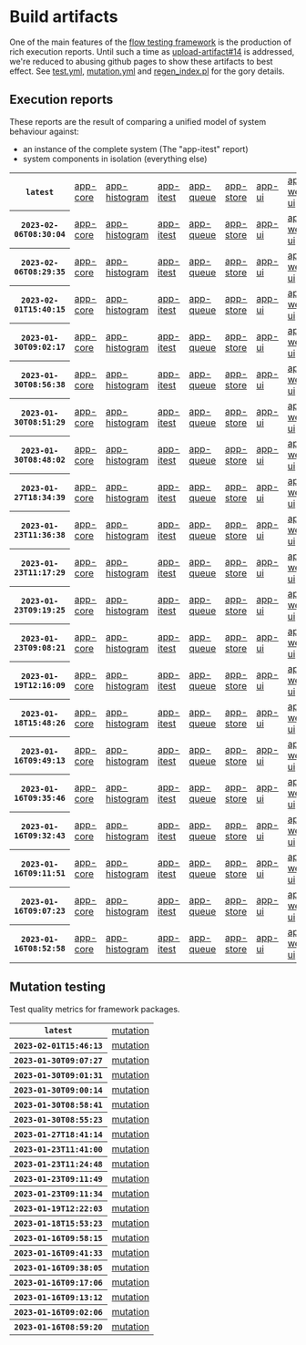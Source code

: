 # Build artifacts

One of the main features of the [flow testing framework](https://github.com/Mastercard/flow) is the production of rich execution reports.
Until such a time as [upload-artifact#14](https://github.com/actions/upload-artifact/issues/14) is addressed, we're reduced to abusing github pages to show these artifacts to best effect.
See [test.yml](https://github.com/Mastercard/flow/blob/main/.github/workflows/test.yml), [mutation.yml](https://github.com/Mastercard/flow/blob/main/.github/workflows/mutation.yml) and [regen_index.pl](https://github.com/Mastercard/flow/blob/pages/regen_index.pl) for the gory details.

## Execution reports

These reports are the result of comparing a unified model of system behaviour against:
 * an instance of the complete system (The "app-itest" report)
 * system components in isolation (everything else)

<!-- start:execution -->
<table>
	<tbody>
		<tr> <th><code>latest</code></th>
			<td><a href="execution/latest/flow_execution_reports/example/app-core/target/mctf/latest/index.html">app-core</a></td>
			<td><a href="execution/latest/flow_execution_reports/example/app-histogram/target/mctf/latest/index.html">app-histogram</a></td>
			<td><a href="execution/latest/flow_execution_reports/example/app-itest/target/mctf/latest/index.html">app-itest</a></td>
			<td><a href="execution/latest/flow_execution_reports/example/app-queue/target/mctf/latest/index.html">app-queue</a></td>
			<td><a href="execution/latest/flow_execution_reports/example/app-store/target/mctf/latest/index.html">app-store</a></td>
			<td><a href="execution/latest/flow_execution_reports/example/app-ui/target/mctf/latest/index.html">app-ui</a></td>
			<td><a href="execution/latest/flow_execution_reports/example/app-web-ui/target/mctf/latest/index.html">app-web-ui</a></td>
		</tr>
		<tr> <th><code>2023-02-06T08:30:04</code></th>
			<td><a href="execution/1675672204/flow_execution_reports/example/app-core/target/mctf/latest/index.html">app-core</a></td>
			<td><a href="execution/1675672204/flow_execution_reports/example/app-histogram/target/mctf/latest/index.html">app-histogram</a></td>
			<td><a href="execution/1675672204/flow_execution_reports/example/app-itest/target/mctf/latest/index.html">app-itest</a></td>
			<td><a href="execution/1675672204/flow_execution_reports/example/app-queue/target/mctf/latest/index.html">app-queue</a></td>
			<td><a href="execution/1675672204/flow_execution_reports/example/app-store/target/mctf/latest/index.html">app-store</a></td>
			<td><a href="execution/1675672204/flow_execution_reports/example/app-ui/target/mctf/latest/index.html">app-ui</a></td>
			<td><a href="execution/1675672204/flow_execution_reports/example/app-web-ui/target/mctf/latest/index.html">app-web-ui</a></td>
		</tr>
		<tr> <th><code>2023-02-06T08:29:35</code></th>
			<td><a href="execution/1675672175/flow_execution_reports/example/app-core/target/mctf/latest/index.html">app-core</a></td>
			<td><a href="execution/1675672175/flow_execution_reports/example/app-histogram/target/mctf/latest/index.html">app-histogram</a></td>
			<td><a href="execution/1675672175/flow_execution_reports/example/app-itest/target/mctf/latest/index.html">app-itest</a></td>
			<td><a href="execution/1675672175/flow_execution_reports/example/app-queue/target/mctf/latest/index.html">app-queue</a></td>
			<td><a href="execution/1675672175/flow_execution_reports/example/app-store/target/mctf/latest/index.html">app-store</a></td>
			<td><a href="execution/1675672175/flow_execution_reports/example/app-ui/target/mctf/latest/index.html">app-ui</a></td>
			<td><a href="execution/1675672175/flow_execution_reports/example/app-web-ui/target/mctf/latest/index.html">app-web-ui</a></td>
		</tr>
		<tr> <th><code>2023-02-01T15:40:15</code></th>
			<td><a href="execution/1675266015/flow_execution_reports/example/app-core/target/mctf/latest/index.html">app-core</a></td>
			<td><a href="execution/1675266015/flow_execution_reports/example/app-histogram/target/mctf/latest/index.html">app-histogram</a></td>
			<td><a href="execution/1675266015/flow_execution_reports/example/app-itest/target/mctf/latest/index.html">app-itest</a></td>
			<td><a href="execution/1675266015/flow_execution_reports/example/app-queue/target/mctf/latest/index.html">app-queue</a></td>
			<td><a href="execution/1675266015/flow_execution_reports/example/app-store/target/mctf/latest/index.html">app-store</a></td>
			<td><a href="execution/1675266015/flow_execution_reports/example/app-ui/target/mctf/latest/index.html">app-ui</a></td>
			<td><a href="execution/1675266015/flow_execution_reports/example/app-web-ui/target/mctf/latest/index.html">app-web-ui</a></td>
		</tr>
		<tr> <th><code>2023-01-30T09:02:17</code></th>
			<td><a href="execution/1675069337/flow_execution_reports/example/app-core/target/mctf/latest/index.html">app-core</a></td>
			<td><a href="execution/1675069337/flow_execution_reports/example/app-histogram/target/mctf/latest/index.html">app-histogram</a></td>
			<td><a href="execution/1675069337/flow_execution_reports/example/app-itest/target/mctf/latest/index.html">app-itest</a></td>
			<td><a href="execution/1675069337/flow_execution_reports/example/app-queue/target/mctf/latest/index.html">app-queue</a></td>
			<td><a href="execution/1675069337/flow_execution_reports/example/app-store/target/mctf/latest/index.html">app-store</a></td>
			<td><a href="execution/1675069337/flow_execution_reports/example/app-ui/target/mctf/latest/index.html">app-ui</a></td>
			<td><a href="execution/1675069337/flow_execution_reports/example/app-web-ui/target/mctf/latest/index.html">app-web-ui</a></td>
		</tr>
		<tr> <th><code>2023-01-30T08:56:38</code></th>
			<td><a href="execution/1675068998/flow_execution_reports/example/app-core/target/mctf/latest/index.html">app-core</a></td>
			<td><a href="execution/1675068998/flow_execution_reports/example/app-histogram/target/mctf/latest/index.html">app-histogram</a></td>
			<td><a href="execution/1675068998/flow_execution_reports/example/app-itest/target/mctf/latest/index.html">app-itest</a></td>
			<td><a href="execution/1675068998/flow_execution_reports/example/app-queue/target/mctf/latest/index.html">app-queue</a></td>
			<td><a href="execution/1675068998/flow_execution_reports/example/app-store/target/mctf/latest/index.html">app-store</a></td>
			<td><a href="execution/1675068998/flow_execution_reports/example/app-ui/target/mctf/latest/index.html">app-ui</a></td>
			<td><a href="execution/1675068998/flow_execution_reports/example/app-web-ui/target/mctf/latest/index.html">app-web-ui</a></td>
		</tr>
		<tr> <th><code>2023-01-30T08:51:29</code></th>
			<td><a href="execution/1675068689/flow_execution_reports/example/app-core/target/mctf/latest/index.html">app-core</a></td>
			<td><a href="execution/1675068689/flow_execution_reports/example/app-histogram/target/mctf/latest/index.html">app-histogram</a></td>
			<td><a href="execution/1675068689/flow_execution_reports/example/app-itest/target/mctf/latest/index.html">app-itest</a></td>
			<td><a href="execution/1675068689/flow_execution_reports/example/app-queue/target/mctf/latest/index.html">app-queue</a></td>
			<td><a href="execution/1675068689/flow_execution_reports/example/app-store/target/mctf/latest/index.html">app-store</a></td>
			<td><a href="execution/1675068689/flow_execution_reports/example/app-ui/target/mctf/latest/index.html">app-ui</a></td>
			<td><a href="execution/1675068689/flow_execution_reports/example/app-web-ui/target/mctf/latest/index.html">app-web-ui</a></td>
		</tr>
		<tr> <th><code>2023-01-30T08:48:02</code></th>
			<td><a href="execution/1675068482/flow_execution_reports/example/app-core/target/mctf/latest/index.html">app-core</a></td>
			<td><a href="execution/1675068482/flow_execution_reports/example/app-histogram/target/mctf/latest/index.html">app-histogram</a></td>
			<td><a href="execution/1675068482/flow_execution_reports/example/app-itest/target/mctf/latest/index.html">app-itest</a></td>
			<td><a href="execution/1675068482/flow_execution_reports/example/app-queue/target/mctf/latest/index.html">app-queue</a></td>
			<td><a href="execution/1675068482/flow_execution_reports/example/app-store/target/mctf/latest/index.html">app-store</a></td>
			<td><a href="execution/1675068482/flow_execution_reports/example/app-ui/target/mctf/latest/index.html">app-ui</a></td>
			<td><a href="execution/1675068482/flow_execution_reports/example/app-web-ui/target/mctf/latest/index.html">app-web-ui</a></td>
		</tr>
		<tr> <th><code>2023-01-27T18:34:39</code></th>
			<td><a href="execution/1674844479/flow_execution_reports/example/app-core/target/mctf/latest/index.html">app-core</a></td>
			<td><a href="execution/1674844479/flow_execution_reports/example/app-histogram/target/mctf/latest/index.html">app-histogram</a></td>
			<td><a href="execution/1674844479/flow_execution_reports/example/app-itest/target/mctf/latest/index.html">app-itest</a></td>
			<td><a href="execution/1674844479/flow_execution_reports/example/app-queue/target/mctf/latest/index.html">app-queue</a></td>
			<td><a href="execution/1674844479/flow_execution_reports/example/app-store/target/mctf/latest/index.html">app-store</a></td>
			<td><a href="execution/1674844479/flow_execution_reports/example/app-ui/target/mctf/latest/index.html">app-ui</a></td>
			<td><a href="execution/1674844479/flow_execution_reports/example/app-web-ui/target/mctf/latest/index.html">app-web-ui</a></td>
		</tr>
		<tr> <th><code>2023-01-23T11:36:38</code></th>
			<td><a href="execution/1674473798/flow_execution_reports/example/app-core/target/mctf/latest/index.html">app-core</a></td>
			<td><a href="execution/1674473798/flow_execution_reports/example/app-histogram/target/mctf/latest/index.html">app-histogram</a></td>
			<td><a href="execution/1674473798/flow_execution_reports/example/app-itest/target/mctf/latest/index.html">app-itest</a></td>
			<td><a href="execution/1674473798/flow_execution_reports/example/app-queue/target/mctf/latest/index.html">app-queue</a></td>
			<td><a href="execution/1674473798/flow_execution_reports/example/app-store/target/mctf/latest/index.html">app-store</a></td>
			<td><a href="execution/1674473798/flow_execution_reports/example/app-ui/target/mctf/latest/index.html">app-ui</a></td>
			<td><a href="execution/1674473798/flow_execution_reports/example/app-web-ui/target/mctf/latest/index.html">app-web-ui</a></td>
		</tr>
		<tr> <th><code>2023-01-23T11:17:29</code></th>
			<td><a href="execution/1674472649/flow_execution_reports/example/app-core/target/mctf/latest/index.html">app-core</a></td>
			<td><a href="execution/1674472649/flow_execution_reports/example/app-histogram/target/mctf/latest/index.html">app-histogram</a></td>
			<td><a href="execution/1674472649/flow_execution_reports/example/app-itest/target/mctf/latest/index.html">app-itest</a></td>
			<td><a href="execution/1674472649/flow_execution_reports/example/app-queue/target/mctf/latest/index.html">app-queue</a></td>
			<td><a href="execution/1674472649/flow_execution_reports/example/app-store/target/mctf/latest/index.html">app-store</a></td>
			<td><a href="execution/1674472649/flow_execution_reports/example/app-ui/target/mctf/latest/index.html">app-ui</a></td>
			<td><a href="execution/1674472649/flow_execution_reports/example/app-web-ui/target/mctf/latest/index.html">app-web-ui</a></td>
		</tr>
		<tr> <th><code>2023-01-23T09:19:25</code></th>
			<td><a href="execution/1674465565/flow_execution_reports/example/app-core/target/mctf/latest/index.html">app-core</a></td>
			<td><a href="execution/1674465565/flow_execution_reports/example/app-histogram/target/mctf/latest/index.html">app-histogram</a></td>
			<td><a href="execution/1674465565/flow_execution_reports/example/app-itest/target/mctf/latest/index.html">app-itest</a></td>
			<td><a href="execution/1674465565/flow_execution_reports/example/app-queue/target/mctf/latest/index.html">app-queue</a></td>
			<td><a href="execution/1674465565/flow_execution_reports/example/app-store/target/mctf/latest/index.html">app-store</a></td>
			<td><a href="execution/1674465565/flow_execution_reports/example/app-ui/target/mctf/latest/index.html">app-ui</a></td>
			<td><a href="execution/1674465565/flow_execution_reports/example/app-web-ui/target/mctf/latest/index.html">app-web-ui</a></td>
		</tr>
		<tr> <th><code>2023-01-23T09:08:21</code></th>
			<td><a href="execution/1674464901/flow_execution_reports/example/app-core/target/mctf/latest/index.html">app-core</a></td>
			<td><a href="execution/1674464901/flow_execution_reports/example/app-histogram/target/mctf/latest/index.html">app-histogram</a></td>
			<td><a href="execution/1674464901/flow_execution_reports/example/app-itest/target/mctf/latest/index.html">app-itest</a></td>
			<td><a href="execution/1674464901/flow_execution_reports/example/app-queue/target/mctf/latest/index.html">app-queue</a></td>
			<td><a href="execution/1674464901/flow_execution_reports/example/app-store/target/mctf/latest/index.html">app-store</a></td>
			<td><a href="execution/1674464901/flow_execution_reports/example/app-ui/target/mctf/latest/index.html">app-ui</a></td>
			<td><a href="execution/1674464901/flow_execution_reports/example/app-web-ui/target/mctf/latest/index.html">app-web-ui</a></td>
		</tr>
		<tr> <th><code>2023-01-19T12:16:09</code></th>
			<td><a href="execution/1674130569/flow_execution_reports/example/app-core/target/mctf/latest/index.html">app-core</a></td>
			<td><a href="execution/1674130569/flow_execution_reports/example/app-histogram/target/mctf/latest/index.html">app-histogram</a></td>
			<td><a href="execution/1674130569/flow_execution_reports/example/app-itest/target/mctf/latest/index.html">app-itest</a></td>
			<td><a href="execution/1674130569/flow_execution_reports/example/app-queue/target/mctf/latest/index.html">app-queue</a></td>
			<td><a href="execution/1674130569/flow_execution_reports/example/app-store/target/mctf/latest/index.html">app-store</a></td>
			<td><a href="execution/1674130569/flow_execution_reports/example/app-ui/target/mctf/latest/index.html">app-ui</a></td>
			<td><a href="execution/1674130569/flow_execution_reports/example/app-web-ui/target/mctf/latest/index.html">app-web-ui</a></td>
		</tr>
		<tr> <th><code>2023-01-18T15:48:26</code></th>
			<td><a href="execution/1674056906/flow_execution_reports/example/app-core/target/mctf/latest/index.html">app-core</a></td>
			<td><a href="execution/1674056906/flow_execution_reports/example/app-histogram/target/mctf/latest/index.html">app-histogram</a></td>
			<td><a href="execution/1674056906/flow_execution_reports/example/app-itest/target/mctf/latest/index.html">app-itest</a></td>
			<td><a href="execution/1674056906/flow_execution_reports/example/app-queue/target/mctf/latest/index.html">app-queue</a></td>
			<td><a href="execution/1674056906/flow_execution_reports/example/app-store/target/mctf/latest/index.html">app-store</a></td>
			<td><a href="execution/1674056906/flow_execution_reports/example/app-ui/target/mctf/latest/index.html">app-ui</a></td>
			<td><a href="execution/1674056906/flow_execution_reports/example/app-web-ui/target/mctf/latest/index.html">app-web-ui</a></td>
		</tr>
		<tr> <th><code>2023-01-16T09:49:13</code></th>
			<td><a href="execution/1673862553/flow_execution_reports/example/app-core/target/mctf/latest/index.html">app-core</a></td>
			<td><a href="execution/1673862553/flow_execution_reports/example/app-histogram/target/mctf/latest/index.html">app-histogram</a></td>
			<td><a href="execution/1673862553/flow_execution_reports/example/app-itest/target/mctf/latest/index.html">app-itest</a></td>
			<td><a href="execution/1673862553/flow_execution_reports/example/app-queue/target/mctf/latest/index.html">app-queue</a></td>
			<td><a href="execution/1673862553/flow_execution_reports/example/app-store/target/mctf/latest/index.html">app-store</a></td>
			<td><a href="execution/1673862553/flow_execution_reports/example/app-ui/target/mctf/latest/index.html">app-ui</a></td>
			<td><a href="execution/1673862553/flow_execution_reports/example/app-web-ui/target/mctf/latest/index.html">app-web-ui</a></td>
		</tr>
		<tr> <th><code>2023-01-16T09:35:46</code></th>
			<td><a href="execution/1673861746/flow_execution_reports/example/app-core/target/mctf/latest/index.html">app-core</a></td>
			<td><a href="execution/1673861746/flow_execution_reports/example/app-histogram/target/mctf/latest/index.html">app-histogram</a></td>
			<td><a href="execution/1673861746/flow_execution_reports/example/app-itest/target/mctf/latest/index.html">app-itest</a></td>
			<td><a href="execution/1673861746/flow_execution_reports/example/app-queue/target/mctf/latest/index.html">app-queue</a></td>
			<td><a href="execution/1673861746/flow_execution_reports/example/app-store/target/mctf/latest/index.html">app-store</a></td>
			<td><a href="execution/1673861746/flow_execution_reports/example/app-ui/target/mctf/latest/index.html">app-ui</a></td>
			<td><a href="execution/1673861746/flow_execution_reports/example/app-web-ui/target/mctf/latest/index.html">app-web-ui</a></td>
		</tr>
		<tr> <th><code>2023-01-16T09:32:43</code></th>
			<td><a href="execution/1673861563/flow_execution_reports/example/app-core/target/mctf/latest/index.html">app-core</a></td>
			<td><a href="execution/1673861563/flow_execution_reports/example/app-histogram/target/mctf/latest/index.html">app-histogram</a></td>
			<td><a href="execution/1673861563/flow_execution_reports/example/app-itest/target/mctf/latest/index.html">app-itest</a></td>
			<td><a href="execution/1673861563/flow_execution_reports/example/app-queue/target/mctf/latest/index.html">app-queue</a></td>
			<td><a href="execution/1673861563/flow_execution_reports/example/app-store/target/mctf/latest/index.html">app-store</a></td>
			<td><a href="execution/1673861563/flow_execution_reports/example/app-ui/target/mctf/latest/index.html">app-ui</a></td>
			<td><a href="execution/1673861563/flow_execution_reports/example/app-web-ui/target/mctf/latest/index.html">app-web-ui</a></td>
		</tr>
		<tr> <th><code>2023-01-16T09:11:51</code></th>
			<td><a href="execution/1673860311/flow_execution_reports/example/app-core/target/mctf/latest/index.html">app-core</a></td>
			<td><a href="execution/1673860311/flow_execution_reports/example/app-histogram/target/mctf/latest/index.html">app-histogram</a></td>
			<td><a href="execution/1673860311/flow_execution_reports/example/app-itest/target/mctf/latest/index.html">app-itest</a></td>
			<td><a href="execution/1673860311/flow_execution_reports/example/app-queue/target/mctf/latest/index.html">app-queue</a></td>
			<td><a href="execution/1673860311/flow_execution_reports/example/app-store/target/mctf/latest/index.html">app-store</a></td>
			<td><a href="execution/1673860311/flow_execution_reports/example/app-ui/target/mctf/latest/index.html">app-ui</a></td>
			<td><a href="execution/1673860311/flow_execution_reports/example/app-web-ui/target/mctf/latest/index.html">app-web-ui</a></td>
		</tr>
		<tr> <th><code>2023-01-16T09:07:23</code></th>
			<td><a href="execution/1673860043/flow_execution_reports/example/app-core/target/mctf/latest/index.html">app-core</a></td>
			<td><a href="execution/1673860043/flow_execution_reports/example/app-histogram/target/mctf/latest/index.html">app-histogram</a></td>
			<td><a href="execution/1673860043/flow_execution_reports/example/app-itest/target/mctf/latest/index.html">app-itest</a></td>
			<td><a href="execution/1673860043/flow_execution_reports/example/app-queue/target/mctf/latest/index.html">app-queue</a></td>
			<td><a href="execution/1673860043/flow_execution_reports/example/app-store/target/mctf/latest/index.html">app-store</a></td>
			<td><a href="execution/1673860043/flow_execution_reports/example/app-ui/target/mctf/latest/index.html">app-ui</a></td>
			<td><a href="execution/1673860043/flow_execution_reports/example/app-web-ui/target/mctf/latest/index.html">app-web-ui</a></td>
		</tr>
		<tr> <th><code>2023-01-16T08:52:58</code></th>
			<td><a href="execution/1673859178/flow_execution_reports/example/app-core/target/mctf/latest/index.html">app-core</a></td>
			<td><a href="execution/1673859178/flow_execution_reports/example/app-histogram/target/mctf/latest/index.html">app-histogram</a></td>
			<td><a href="execution/1673859178/flow_execution_reports/example/app-itest/target/mctf/latest/index.html">app-itest</a></td>
			<td><a href="execution/1673859178/flow_execution_reports/example/app-queue/target/mctf/latest/index.html">app-queue</a></td>
			<td><a href="execution/1673859178/flow_execution_reports/example/app-store/target/mctf/latest/index.html">app-store</a></td>
			<td><a href="execution/1673859178/flow_execution_reports/example/app-ui/target/mctf/latest/index.html">app-ui</a></td>
			<td><a href="execution/1673859178/flow_execution_reports/example/app-web-ui/target/mctf/latest/index.html">app-web-ui</a></td>
		</tr>
	</tbody>
</table>
<!-- end:execution -->

## Mutation testing

Test quality metrics for framework packages.

<!-- start:mutation -->
<table>
	<tbody>
		<tr> <th><code>latest</code></th>
			<td><a href="mutation/latest/mutation_report/index.html">mutation</a></td>
		</tr>
		<tr> <th><code>2023-02-01T15:46:13</code></th>
			<td><a href="mutation/1675266373/mutation_report/index.html">mutation</a></td>
		</tr>
		<tr> <th><code>2023-01-30T09:07:27</code></th>
			<td><a href="mutation/1675069647/mutation_report/index.html">mutation</a></td>
		</tr>
		<tr> <th><code>2023-01-30T09:01:31</code></th>
			<td><a href="mutation/1675069291/mutation_report/index.html">mutation</a></td>
		</tr>
		<tr> <th><code>2023-01-30T09:00:14</code></th>
			<td><a href="mutation/1675069214/mutation_report/index.html">mutation</a></td>
		</tr>
		<tr> <th><code>2023-01-30T08:58:41</code></th>
			<td><a href="mutation/1675069121/mutation_report/index.html">mutation</a></td>
		</tr>
		<tr> <th><code>2023-01-30T08:55:23</code></th>
			<td><a href="mutation/1675068923/mutation_report/index.html">mutation</a></td>
		</tr>
		<tr> <th><code>2023-01-27T18:41:14</code></th>
			<td><a href="mutation/1674844874/mutation_report/index.html">mutation</a></td>
		</tr>
		<tr> <th><code>2023-01-23T11:41:00</code></th>
			<td><a href="mutation/1674474060/mutation_report/index.html">mutation</a></td>
		</tr>
		<tr> <th><code>2023-01-23T11:24:48</code></th>
			<td><a href="mutation/1674473088/mutation_report/index.html">mutation</a></td>
		</tr>
		<tr> <th><code>2023-01-23T09:11:49</code></th>
			<td><a href="mutation/1674465109/mutation_report/index.html">mutation</a></td>
		</tr>
		<tr> <th><code>2023-01-23T09:11:34</code></th>
			<td><a href="mutation/1674465094/mutation_report/index.html">mutation</a></td>
		</tr>
		<tr> <th><code>2023-01-19T12:22:03</code></th>
			<td><a href="mutation/1674130923/mutation_report/index.html">mutation</a></td>
		</tr>
		<tr> <th><code>2023-01-18T15:53:23</code></th>
			<td><a href="mutation/1674057203/mutation_report/index.html">mutation</a></td>
		</tr>
		<tr> <th><code>2023-01-16T09:58:15</code></th>
			<td><a href="mutation/1673863095/mutation_report/index.html">mutation</a></td>
		</tr>
		<tr> <th><code>2023-01-16T09:41:33</code></th>
			<td><a href="mutation/1673862093/mutation_report/index.html">mutation</a></td>
		</tr>
		<tr> <th><code>2023-01-16T09:38:05</code></th>
			<td><a href="mutation/1673861885/mutation_report/index.html">mutation</a></td>
		</tr>
		<tr> <th><code>2023-01-16T09:17:06</code></th>
			<td><a href="mutation/1673860626/mutation_report/index.html">mutation</a></td>
		</tr>
		<tr> <th><code>2023-01-16T09:13:12</code></th>
			<td><a href="mutation/1673860392/mutation_report/index.html">mutation</a></td>
		</tr>
		<tr> <th><code>2023-01-16T09:02:06</code></th>
			<td><a href="mutation/1673859726/mutation_report/index.html">mutation</a></td>
		</tr>
		<tr> <th><code>2023-01-16T08:59:20</code></th>
			<td><a href="mutation/1673859560/mutation_report/index.html">mutation</a></td>
		</tr>
	</tbody>
</table>
<!-- end:mutation -->
